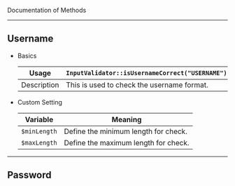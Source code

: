 Documentation of Methods

----------------------------------------------------------------------
## Username

 * Basics
 
   | Usage       | `InputValidator::isUsernameCorrect("USERNAME");` |
   |-------------|--------------------------------------------------|
   | Description | This is used to check the username format.       |

 * Custom Setting
 
   | Variable     | Meaning                                          |
   |--------------|--------------------------------------------------|
   | `$minLength` | Define the minimum length for check.             |
   | `$maxLength` | Define the maximum length for check.             |

----------------------------------------------------------------------

## Password

